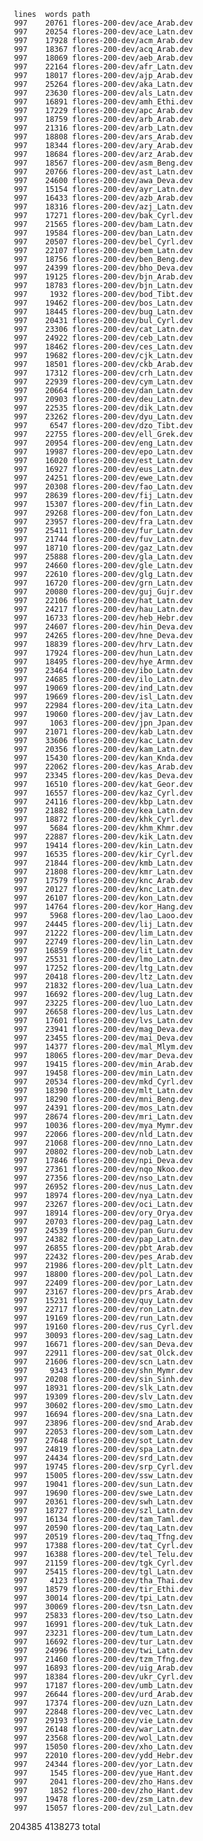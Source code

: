      lines  words path
     997    20761 flores-200-dev/ace_Arab.dev
     997    20254 flores-200-dev/ace_Latn.dev
     997    17928 flores-200-dev/acm_Arab.dev
     997    18367 flores-200-dev/acq_Arab.dev
     997    18069 flores-200-dev/aeb_Arab.dev
     997    22164 flores-200-dev/afr_Latn.dev
     997    18017 flores-200-dev/ajp_Arab.dev
     997    25264 flores-200-dev/aka_Latn.dev
     997    23630 flores-200-dev/als_Latn.dev
     997    16891 flores-200-dev/amh_Ethi.dev
     997    17229 flores-200-dev/apc_Arab.dev
     997    18759 flores-200-dev/arb_Arab.dev
     997    21316 flores-200-dev/arb_Latn.dev
     997    18808 flores-200-dev/ars_Arab.dev
     997    18344 flores-200-dev/ary_Arab.dev
     997    18684 flores-200-dev/arz_Arab.dev
     997    18567 flores-200-dev/asm_Beng.dev
     997    20766 flores-200-dev/ast_Latn.dev
     997    24600 flores-200-dev/awa_Deva.dev
     997    15154 flores-200-dev/ayr_Latn.dev
     997    16433 flores-200-dev/azb_Arab.dev
     997    18316 flores-200-dev/azj_Latn.dev
     997    17271 flores-200-dev/bak_Cyrl.dev
     997    21565 flores-200-dev/bam_Latn.dev
     997    19584 flores-200-dev/ban_Latn.dev
     997    20507 flores-200-dev/bel_Cyrl.dev
     997    22107 flores-200-dev/bem_Latn.dev
     997    18756 flores-200-dev/ben_Beng.dev
     997    24399 flores-200-dev/bho_Deva.dev
     997    19125 flores-200-dev/bjn_Arab.dev
     997    18783 flores-200-dev/bjn_Latn.dev
     997     1932 flores-200-dev/bod_Tibt.dev
     997    19462 flores-200-dev/bos_Latn.dev
     997    18445 flores-200-dev/bug_Latn.dev
     997    20431 flores-200-dev/bul_Cyrl.dev
     997    23306 flores-200-dev/cat_Latn.dev
     997    24922 flores-200-dev/ceb_Latn.dev
     997    18462 flores-200-dev/ces_Latn.dev
     997    19682 flores-200-dev/cjk_Latn.dev
     997    18501 flores-200-dev/ckb_Arab.dev
     997    17312 flores-200-dev/crh_Latn.dev
     997    22939 flores-200-dev/cym_Latn.dev
     997    20664 flores-200-dev/dan_Latn.dev
     997    20903 flores-200-dev/deu_Latn.dev
     997    22535 flores-200-dev/dik_Latn.dev
     997    23262 flores-200-dev/dyu_Latn.dev
     997     6547 flores-200-dev/dzo_Tibt.dev
     997    22755 flores-200-dev/ell_Grek.dev
     997    20954 flores-200-dev/eng_Latn.dev
     997    19987 flores-200-dev/epo_Latn.dev
     997    16020 flores-200-dev/est_Latn.dev
     997    16927 flores-200-dev/eus_Latn.dev
     997    24251 flores-200-dev/ewe_Latn.dev
     997    20308 flores-200-dev/fao_Latn.dev
     997    28639 flores-200-dev/fij_Latn.dev
     997    15307 flores-200-dev/fin_Latn.dev
     997    29268 flores-200-dev/fon_Latn.dev
     997    23957 flores-200-dev/fra_Latn.dev
     997    25411 flores-200-dev/fur_Latn.dev
     997    21744 flores-200-dev/fuv_Latn.dev
     997    18710 flores-200-dev/gaz_Latn.dev
     997    25888 flores-200-dev/gla_Latn.dev
     997    24660 flores-200-dev/gle_Latn.dev
     997    22610 flores-200-dev/glg_Latn.dev
     997    16720 flores-200-dev/grn_Latn.dev
     997    20080 flores-200-dev/guj_Gujr.dev
     997    22106 flores-200-dev/hat_Latn.dev
     997    24217 flores-200-dev/hau_Latn.dev
     997    16733 flores-200-dev/heb_Hebr.dev
     997    24607 flores-200-dev/hin_Deva.dev
     997    24265 flores-200-dev/hne_Deva.dev
     997    18839 flores-200-dev/hrv_Latn.dev
     997    17924 flores-200-dev/hun_Latn.dev
     997    18495 flores-200-dev/hye_Armn.dev
     997    23464 flores-200-dev/ibo_Latn.dev
     997    24685 flores-200-dev/ilo_Latn.dev
     997    19069 flores-200-dev/ind_Latn.dev
     997    19669 flores-200-dev/isl_Latn.dev
     997    22984 flores-200-dev/ita_Latn.dev
     997    19060 flores-200-dev/jav_Latn.dev
     997     1063 flores-200-dev/jpn_Jpan.dev
     997    21071 flores-200-dev/kab_Latn.dev
     997    33606 flores-200-dev/kac_Latn.dev
     997    20356 flores-200-dev/kam_Latn.dev
     997    15430 flores-200-dev/kan_Knda.dev
     997    22062 flores-200-dev/kas_Arab.dev
     997    23345 flores-200-dev/kas_Deva.dev
     997    16510 flores-200-dev/kat_Geor.dev
     997    16557 flores-200-dev/kaz_Cyrl.dev
     997    24116 flores-200-dev/kbp_Latn.dev
     997    21882 flores-200-dev/kea_Latn.dev
     997    18872 flores-200-dev/khk_Cyrl.dev
     997     5684 flores-200-dev/khm_Khmr.dev
     997    22887 flores-200-dev/kik_Latn.dev
     997    19414 flores-200-dev/kin_Latn.dev
     997    16535 flores-200-dev/kir_Cyrl.dev
     997    21844 flores-200-dev/kmb_Latn.dev
     997    21808 flores-200-dev/kmr_Latn.dev
     997    17579 flores-200-dev/knc_Arab.dev
     997    20127 flores-200-dev/knc_Latn.dev
     997    26107 flores-200-dev/kon_Latn.dev
     997    14764 flores-200-dev/kor_Hang.dev
     997     5968 flores-200-dev/lao_Laoo.dev
     997    24445 flores-200-dev/lij_Latn.dev
     997    21222 flores-200-dev/lim_Latn.dev
     997    22749 flores-200-dev/lin_Latn.dev
     997    16859 flores-200-dev/lit_Latn.dev
     997    25531 flores-200-dev/lmo_Latn.dev
     997    17252 flores-200-dev/ltg_Latn.dev
     997    20418 flores-200-dev/ltz_Latn.dev
     997    21832 flores-200-dev/lua_Latn.dev
     997    16692 flores-200-dev/lug_Latn.dev
     997    23225 flores-200-dev/luo_Latn.dev
     997    26658 flores-200-dev/lus_Latn.dev
     997    17601 flores-200-dev/lvs_Latn.dev
     997    23941 flores-200-dev/mag_Deva.dev
     997    23455 flores-200-dev/mai_Deva.dev
     997    14377 flores-200-dev/mal_Mlym.dev
     997    18065 flores-200-dev/mar_Deva.dev
     997    19415 flores-200-dev/min_Arab.dev
     997    19458 flores-200-dev/min_Latn.dev
     997    20534 flores-200-dev/mkd_Cyrl.dev
     997    18390 flores-200-dev/mlt_Latn.dev
     997    18290 flores-200-dev/mni_Beng.dev
     997    24391 flores-200-dev/mos_Latn.dev
     997    28674 flores-200-dev/mri_Latn.dev
     997    10036 flores-200-dev/mya_Mymr.dev
     997    22066 flores-200-dev/nld_Latn.dev
     997    21068 flores-200-dev/nno_Latn.dev
     997    20802 flores-200-dev/nob_Latn.dev
     997    17846 flores-200-dev/npi_Deva.dev
     997    27361 flores-200-dev/nqo_Nkoo.dev
     997    27356 flores-200-dev/nso_Latn.dev
     997    26952 flores-200-dev/nus_Latn.dev
     997    18974 flores-200-dev/nya_Latn.dev
     997    23267 flores-200-dev/oci_Latn.dev
     997    18914 flores-200-dev/ory_Orya.dev
     997    20703 flores-200-dev/pag_Latn.dev
     997    24539 flores-200-dev/pan_Guru.dev
     997    24382 flores-200-dev/pap_Latn.dev
     997    26855 flores-200-dev/pbt_Arab.dev
     997    22432 flores-200-dev/pes_Arab.dev
     997    21986 flores-200-dev/plt_Latn.dev
     997    18800 flores-200-dev/pol_Latn.dev
     997    22409 flores-200-dev/por_Latn.dev
     997    23167 flores-200-dev/prs_Arab.dev
     997    15231 flores-200-dev/quy_Latn.dev
     997    22717 flores-200-dev/ron_Latn.dev
     997    19169 flores-200-dev/run_Latn.dev
     997    19160 flores-200-dev/rus_Cyrl.dev
     997    30093 flores-200-dev/sag_Latn.dev
     997    16671 flores-200-dev/san_Deva.dev
     997    22911 flores-200-dev/sat_Olck.dev
     997    21606 flores-200-dev/scn_Latn.dev
     997     9343 flores-200-dev/shn_Mymr.dev
     997    20208 flores-200-dev/sin_Sinh.dev
     997    18931 flores-200-dev/slk_Latn.dev
     997    19309 flores-200-dev/slv_Latn.dev
     997    30602 flores-200-dev/smo_Latn.dev
     997    16694 flores-200-dev/sna_Latn.dev
     997    23896 flores-200-dev/snd_Arab.dev
     997    22053 flores-200-dev/som_Latn.dev
     997    27648 flores-200-dev/sot_Latn.dev
     997    24819 flores-200-dev/spa_Latn.dev
     997    24434 flores-200-dev/srd_Latn.dev
     997    19745 flores-200-dev/srp_Cyrl.dev
     997    15005 flores-200-dev/ssw_Latn.dev
     997    19041 flores-200-dev/sun_Latn.dev
     997    19690 flores-200-dev/swe_Latn.dev
     997    20361 flores-200-dev/swh_Latn.dev
     997    18727 flores-200-dev/szl_Latn.dev
     997    16134 flores-200-dev/tam_Taml.dev
     997    20590 flores-200-dev/taq_Latn.dev
     997    20519 flores-200-dev/taq_Tfng.dev
     997    17388 flores-200-dev/tat_Cyrl.dev
     997    16388 flores-200-dev/tel_Telu.dev
     997    21159 flores-200-dev/tgk_Cyrl.dev
     997    25415 flores-200-dev/tgl_Latn.dev
     997     4123 flores-200-dev/tha_Thai.dev
     997    18579 flores-200-dev/tir_Ethi.dev
     997    30014 flores-200-dev/tpi_Latn.dev
     997    30069 flores-200-dev/tsn_Latn.dev
     997    25833 flores-200-dev/tso_Latn.dev
     997    16991 flores-200-dev/tuk_Latn.dev
     997    23231 flores-200-dev/tum_Latn.dev
     997    16692 flores-200-dev/tur_Latn.dev
     997    24996 flores-200-dev/twi_Latn.dev
     997    21460 flores-200-dev/tzm_Tfng.dev
     997    16893 flores-200-dev/uig_Arab.dev
     997    18384 flores-200-dev/ukr_Cyrl.dev
     997    17187 flores-200-dev/umb_Latn.dev
     997    26644 flores-200-dev/urd_Arab.dev
     997    17374 flores-200-dev/uzn_Latn.dev
     997    22848 flores-200-dev/vec_Latn.dev
     997    29193 flores-200-dev/vie_Latn.dev
     997    26148 flores-200-dev/war_Latn.dev
     997    23568 flores-200-dev/wol_Latn.dev
     997    15050 flores-200-dev/xho_Latn.dev
     997    22010 flores-200-dev/ydd_Hebr.dev
     997    24344 flores-200-dev/yor_Latn.dev
     997     1545 flores-200-dev/yue_Hant.dev
     997     2041 flores-200-dev/zho_Hans.dev
     997     1852 flores-200-dev/zho_Hant.dev
     997    19478 flores-200-dev/zsm_Latn.dev
     997    15057 flores-200-dev/zul_Latn.dev
  204385  4138273 total
